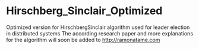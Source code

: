 # Hirschberg_Sinclair_Optimized
Optimized version for HirschbergSinclair algorithm used for leader election in distributed systems
The according research paper and more explanations for the algorithm will soon be added to http://ramonatame.com
